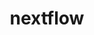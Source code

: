 ---
title: "nextflow"
layout: cache
categories: [package, develop-2023-10-08]
meta: {"versions": ["23.04.3"], "compilers": ["gcc@=7.3.1"], "oss": ["amzn2"], "platforms": ["linux"], "targets": ["aarch64", "neoverse_n1", "x86_64_v3"], "stacks": ["aws-isc", "aws-isc-aarch64", "root"], "num_specs": 3, "num_specs_by_stack": {"aws-isc-aarch64": 2, "root": 3, "aws-isc": 1}}
spec_details: [{"hash": "vr7zjgjgnth43azn27coc3rpckbmflpj", "compiler": "gcc@=7.3.1", "versions": ["23.04.3"], "os": "amzn2", "platform": "linux", "target": "aarch64", "variants": ["build_system=generic"], "stacks": ["aws-isc-aarch64", "root"], "size": "-", "tarball": "https://binaries.spack.io/releases/develop-2023-10-08/build_cache/linux-amzn2-aarch64/gcc-7.3.1/nextflow-23.04.3/linux-amzn2-aarch64-gcc-7.3.1-nextflow-23.04.3-vr7zjgjgnth43azn27coc3rpckbmflpj.spack"}, {"hash": "zzpq4yetbq5kd5sqbc6ijd5377jdeorf", "compiler": "gcc@=7.3.1", "versions": ["23.04.3"], "os": "amzn2", "platform": "linux", "target": "neoverse_n1", "variants": ["build_system=generic"], "stacks": ["aws-isc-aarch64", "root"], "size": "-", "tarball": "https://binaries.spack.io/releases/develop-2023-10-08/build_cache/linux-amzn2-neoverse_n1/gcc-7.3.1/nextflow-23.04.3/linux-amzn2-neoverse_n1-gcc-7.3.1-nextflow-23.04.3-zzpq4yetbq5kd5sqbc6ijd5377jdeorf.spack"}, {"hash": "qwz6n4gloqt64uil5f477i2uwdmldngu", "compiler": "gcc@=7.3.1", "versions": ["23.04.3"], "os": "amzn2", "platform": "linux", "target": "x86_64_v3", "variants": ["build_system=generic"], "stacks": ["root", "aws-isc"], "size": "-", "tarball": "https://binaries.spack.io/releases/develop-2023-10-08/build_cache/linux-amzn2-x86_64_v3/gcc-7.3.1/nextflow-23.04.3/linux-amzn2-x86_64_v3-gcc-7.3.1-nextflow-23.04.3-qwz6n4gloqt64uil5f477i2uwdmldngu.spack"}]
---